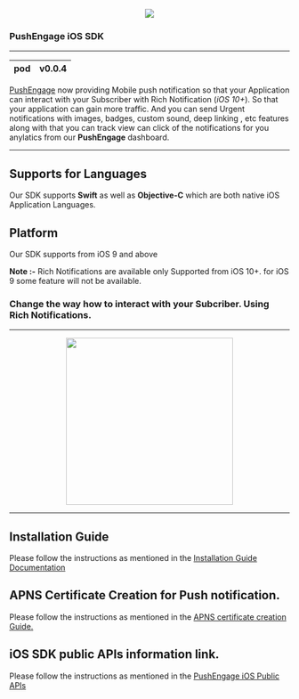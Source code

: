 <p align="center">
  <img src="https://assetscdn.pushengage.com/pushengage-logo.png"/>
</p>

### PushEngage iOS SDK
---
|pod | v0.0.4
|--- |--- |

[PushEngage](https://www.pushengage.com/) now providing Mobile push notification so that your Application can interact with your Subscriber with Rich Notification (_iOS 10+_). So that your application can gain more traffic. And you can send Urgent notifications with images, badges, custom sound, deep linking , etc features along with that you can track view can click of the notifications for you anylatics from our **PushEngage** dashboard. 

***

## Supports for Languages

Our SDK supports **Swift** as well as **Objective-C** which are both native iOS Application Languages.


## Platform 

Our SDK supports from iOS 9 and above

**Note :-** Rich Notifications are available only Supported from iOS 10+. for iOS 9 some feature will not be available.

### Change the way how to interact with your Subcriber. Using Rich Notifications.

***

<p align="center">
  <img src="https://user-images.githubusercontent.com/77654663/130333928-51b28c61-2397-4c1b-ad30-7f602977121e.png"
  width = "300"/>
</p>

***
## Installation Guide

Please follow the instructions as mentioned in the [Installation Guide Documentation](https://www.pushengage.com/documentation/how-to-set-up-ios-app-push-notifications-with-pushengage/)

## APNS Certificate Creation for Push notification.

Please follow the instructions as mentioned in the [APNS certificate creation Guide.](https://www.pushengage.com/documentation/guide-to-creating-ios-apns-certificate/)

## iOS SDK public APIs information link.

Please follow the instructions as mentioned in the [PushEngage iOS Public APIs](https://pushengage.com/api/mobile-sdk/iOS-sdk)


